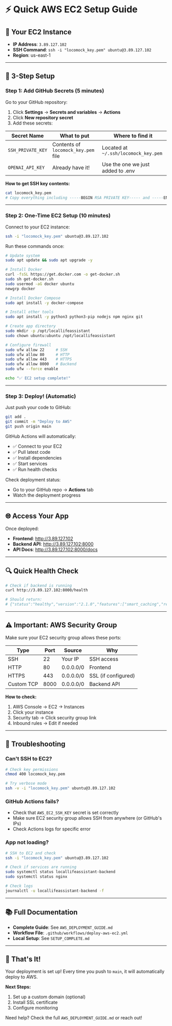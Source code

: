 # ⚡ Quick AWS EC2 Setup Guide

## 🎯 Your EC2 Instance
- **IP Address**: `3.89.127.102`
- **SSH Command**: `ssh -i "locomock_key.pem" ubuntu@3.89.127.102`
- **Region**: us-east-1

---

## 🚀 3-Step Setup

### Step 1: Add GitHub Secrets (5 minutes)

Go to your GitHub repository:
1. Click **Settings** → **Secrets and variables** → **Actions**
2. Click **New repository secret**
3. Add these secrets:

| Secret Name | What to put | Where to find it |
|------------|-------------|------------------|
| `SSH_PRIVATE_KEY` | Contents of `locomock_key.pem` file | Located at `~/.ssh/locomock_key.pem` |
| `OPENAI_API_KEY` | Already have it! | Use the one we just added to .env |

**How to get SSH key contents:**
```bash
cat locomock_key.pem
# Copy everything including -----BEGIN RSA PRIVATE KEY----- and -----END RSA PRIVATE KEY-----
```

---

### Step 2: One-Time EC2 Setup (10 minutes)

Connect to your EC2 instance:
```bash
ssh -i "locomock_key.pem" ubuntu@3.89.127.102
```

Run these commands once:
```bash
# Update system
sudo apt update && sudo apt upgrade -y

# Install Docker
curl -fsSL https://get.docker.com -o get-docker.sh
sudo sh get-docker.sh
sudo usermod -aG docker ubuntu
newgrp docker

# Install Docker Compose
sudo apt install -y docker-compose

# Install other tools
sudo apt install -y python3 python3-pip nodejs npm nginx git

# Create app directory
sudo mkdir -p /opt/locallifeassistant
sudo chown ubuntu:ubuntu /opt/locallifeassistant

# Configure firewall
sudo ufw allow 22     # SSH
sudo ufw allow 80     # HTTP
sudo ufw allow 443    # HTTPS
sudo ufw allow 8000   # Backend
sudo ufw --force enable

echo "✅ EC2 setup complete!"
```

---

### Step 3: Deploy! (Automatic)

Just push your code to GitHub:
```bash
git add .
git commit -m "Deploy to AWS"
git push origin main
```

GitHub Actions will automatically:
- ✅ Connect to your EC2
- ✅ Pull latest code
- ✅ Install dependencies
- ✅ Start services
- ✅ Run health checks

Check deployment status:
- Go to your GitHub repo → **Actions** tab
- Watch the deployment progress

---

## 🌐 Access Your App

Once deployed:
- **Frontend**: http://3.89.127.102
- **Backend API**: http://3.89.127.102:8000
- **API Docs**: http://3.89.127.102:8000/docs

---

## 🔍 Quick Health Check

```bash
# Check if backend is running
curl http://3.89.127.102:8000/health

# Should return:
# {"status":"healthy","version":"2.1.0","features":["smart_caching","real_time_events","city_based_cache"]}
```

---

## ⚠️ Important: AWS Security Group

Make sure your EC2 security group allows these ports:

| Type | Port | Source | Why |
|------|------|--------|-----|
| SSH | 22 | Your IP | SSH access |
| HTTP | 80 | 0.0.0.0/0 | Frontend |
| HTTPS | 443 | 0.0.0.0/0 | SSL (if configured) |
| Custom TCP | 8000 | 0.0.0.0/0 | Backend API |

**How to check:**
1. AWS Console → EC2 → Instances
2. Click your instance
3. Security tab → Click security group link
4. Inbound rules → Edit if needed

---

## 🐛 Troubleshooting

### Can't SSH to EC2?
```bash
# Check key permissions
chmod 400 locomock_key.pem

# Try verbose mode
ssh -v -i "locomock_key.pem" ubuntu@3.89.127.102
```

### GitHub Actions fails?
- Check that `AWS_EC2_SSH_KEY` secret is set correctly
- Make sure EC2 security group allows SSH from anywhere (or GitHub's IPs)
- Check Actions logs for specific error

### App not loading?
```bash
# SSH to EC2 and check
ssh -i "locomock_key.pem" ubuntu@3.89.127.102

# Check if services are running
sudo systemctl status locallifeassistant-backend
sudo systemctl status nginx

# Check logs
journalctl -u locallifeassistant-backend -f
```

---

## 📚 Full Documentation

- **Complete Guide**: See `AWS_DEPLOYMENT_GUIDE.md`
- **Workflow File**: `.github/workflows/deploy-aws-ec2.yml`
- **Local Setup**: See `SETUP_COMPLETE.md`

---

## 🎉 That's It!

Your deployment is set up! Every time you push to `main`, it will automatically deploy to AWS.

**Next Steps:**
1. Set up a custom domain (optional)
2. Install SSL certificate
3. Configure monitoring

Need help? Check the full `AWS_DEPLOYMENT_GUIDE.md` or reach out!

